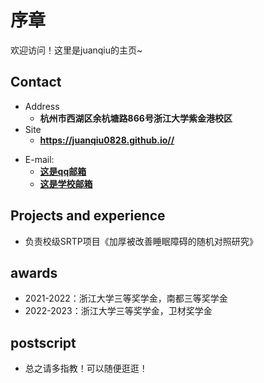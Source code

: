 # 序章

欢迎访问！这里是juanqiu的主页\~

<!-- .slide -->

## Contact

- Address
  - **杭州市西湖区余杭塘路866号浙江大学紫金港校区**
- Site
  - **<https://juanqiu0828.github.io//>**

<!-- .slide vertical=true -->


- E-mail:
  - **[这是qq邮箱](mailto:1357859066@qq.com)**
  - **[这是学校邮箱](mailto:3210100371@zju.edu.cn)**

<!-- .slide -->

## Projects and experience

<!-- .slide vertical=true -->

- 负责校级SRTP项目《加厚被改善睡眠障碍的随机对照研究》

<!-- .slide -->

## awards

<!-- .slide vertical=true -->

- 2021-2022：浙江大学三等奖学金，南都三等奖学金
- 2022-2023：浙江大学三等奖学金，卫材奖学金

<!-- .slide -->

## postscript

- 总之请多指教！可以随便逛逛！

<!-- .slide -->
